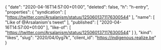 {
  "date": "2020-04-16T14:57:00+01:00",
  "deleted": false,
  "h": "h-entry",
  "properties": {
    "syndication": [
      "https://twitter.com/Arsalanism/status/1250601371176300544"
    ],
    "name": [
      "Like of @Arsalanism's tweet"
    ],
    "published": [
      "2020-04-16T14:57:00+01:00"
    ],
    "like-of": [
      "https://twitter.com/Arsalanism/status/1250601371176300544"
    ]
  },
  "kind": "likes",
  "slug": "2020/04/0yg7k",
  "client_id": "https://indigenous.realize.be"
}

